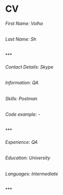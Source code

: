 <h1>CV</h1>

<h6>First Name: Volha</h6>
<h6>Last Name: Sh</h6>
***
<h6>Contact Details: Skype</h6>
<h6>Information: QA </h6>
<h6>Skills: Postman</h6>
<h6>Code example: - </h6>
***
<h6>Experience: QA</h6>
<h6>Education: University</h6>
<h6>Languages: Intermediate</h6>
***

